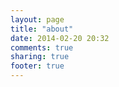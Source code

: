 ```yaml
---
layout: page
title: "about"
date: 2014-02-20 20:32
comments: true
sharing: true
footer: true
---
```

